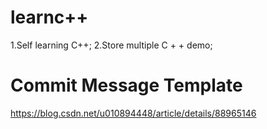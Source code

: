 # learnc++
1.Self learning C++;
2.Store multiple C + + demo;

# Commit Message Template
https://blog.csdn.net/u010894448/article/details/88965146
